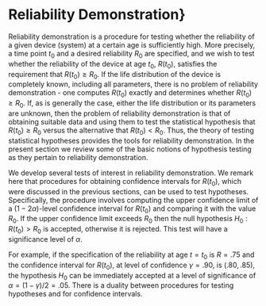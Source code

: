 # Reliability Demonstration}

Reliability demonstration is a procedure for testing whether the reliability
of a given device (system) at a certain age is sufficiently high.  More
precisely, a time point $t_0$ and a desired reliability $R_0$ are
specified, and we wish to test whether the reliability of the device at age
$t_0$, $R(t_0)$, satisfies the requirement that $R(t_0) \geq R_0$.  If the
life distribution of the device is completely known, including all
parameters, there is no problem of reliability demonstration - one computes
$R(t_0)$ exactly and determines whether $R(t_0) \geq R_0$.  If, as is
generally the case, either the life distribution or its parameters are
unknown, then the problem of reliability demonstration is that of obtaining
suitable data and using them to test the statistical hypothesis that 
$R(t_0) \geq R_0$ versus the alternative that $R(t_0) < R_0$.  Thus, the theory of
testing statistical hypotheses provides the tools for reliability
demonstration.  In the present section we review some of the basic notions
of hypothesis testing as they pertain to reliability demonstration.

We develop several tests of interest in
reliability demonstration.  We remark here that procedures for obtaining
confidence intervals for $R(t_0)$, which were discussed in the previous
sections, can be used to test hypotheses.  Specifically, the procedure
involves computing the upper confidence limit of a $(1-2\alpha)$-level
confidence interval for $R(t_0)$ and comparing it with the value $R_0$.  If
the upper confidence limit exceeds $R_0$ then the null hypothesis 
$H_0 : R(t_0) > R_0$ is
accepted, otherwise it is rejected.  This test will have a significance
level of $\alpha$.

For example, if the specification of the reliability at age $t = t_0$ is
$R = .75$ and the confidence interval for $R(t_0)$, at level of confidence
$\gamma = .90$, is $(.80,.85)$, the hypothesis $H_0$ can be immediately
accepted at a level of significance of $\alpha = (1-\gamma)/2=.05$.  There is
a duality between procedures for testing hypotheses and for confidence
intervals.
